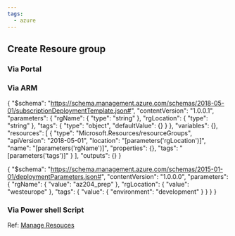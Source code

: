 ```yaml
---
tags:
  - azure
---
```

## Create Resoure group

### Via Portal

### Via ARM

{
    "$schema": "https://schema.management.azure.com/schemas/2018-05-01/subscriptionDeploymentTemplate.json#",
    "contentVersion": "1.0.0.1",
    "parameters": {
        "rgName": {
            "type": "string"
        },
        "rgLocation": {
            "type": "string"
        },
        "tags": {
            "type": "object",
            "defaultValue": {}
        }
    },
    "variables": {},
    "resources": [
        {
            "type": "Microsoft.Resources/resourceGroups",
            "apiVersion": "2018-05-01",
            "location": "[parameters('rgLocation')]",
            "name": "[parameters('rgName')]",
            "properties": {},
            "tags": "[parameters('tags')]"
        }
    ],
    "outputs": {}
}

{
    "$schema": "https://schema.management.azure.com/schemas/2015-01-01/deploymentParameters.json#",
    "contentVersion": "1.0.0.0",
    "parameters": {
        "rgName": {
            "value": "az204_prep"
        },
        "rgLocation": {
            "value": "westeurope"
        },
        "tags": {
            "value": {
                "environment": "development"
            }
        }
    }
}

### Via Power shell Script

Ref: [Manage Resouces](https://learn.microsoft.com/en-us/azure/azure-resource-manager/management/manage-resources-powershell)



